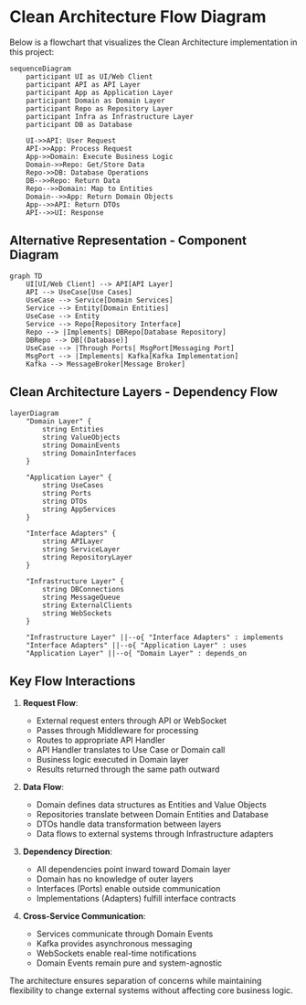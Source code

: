 # Clean Architecture Flow Diagram

Below is a flowchart that visualizes the Clean Architecture implementation in this project:

```mermaid
sequenceDiagram
    participant UI as UI/Web Client
    participant API as API Layer
    participant App as Application Layer
    participant Domain as Domain Layer
    participant Repo as Repository Layer
    participant Infra as Infrastructure Layer
    participant DB as Database

    UI->>API: User Request
    API->>App: Process Request
    App->>Domain: Execute Business Logic
    Domain->>Repo: Get/Store Data
    Repo->>DB: Database Operations
    DB-->>Repo: Return Data
    Repo-->>Domain: Map to Entities
    Domain-->>App: Return Domain Objects
    App-->>API: Return DTOs
    API-->>UI: Response
```

## Alternative Representation - Component Diagram

```mermaid
graph TD
    UI[UI/Web Client] --> API[API Layer]
    API --> UseCase[Use Cases]
    UseCase --> Service[Domain Services]
    Service --> Entity[Domain Entities]
    UseCase --> Entity
    Service --> Repo[Repository Interface]
    Repo --> |Implements| DBRepo[Database Repository]
    DBRepo --> DB[(Database)]
    UseCase --> |Through Ports| MsgPort[Messaging Port]
    MsgPort --> |Implements| Kafka[Kafka Implementation]
    Kafka --> MessageBroker[Message Broker]
```

## Clean Architecture Layers - Dependency Flow

```mermaid
layerDiagram
    "Domain Layer" {
        string Entities
        string ValueObjects
        string DomainEvents
        string DomainInterfaces
    }

    "Application Layer" {
        string UseCases
        string Ports
        string DTOs
        string AppServices
    }

    "Interface Adapters" {
        string APILayer
        string ServiceLayer
        string RepositoryLayer
    }

    "Infrastructure Layer" {
        string DBConnections
        string MessageQueue
        string ExternalClients
        string WebSockets
    }

    "Infrastructure Layer" ||--o{ "Interface Adapters" : implements
    "Interface Adapters" ||--o{ "Application Layer" : uses
    "Application Layer" ||--o{ "Domain Layer" : depends_on
```

## Key Flow Interactions

1. **Request Flow**:

    - External request enters through API or WebSocket
    - Passes through Middleware for processing
    - Routes to appropriate API Handler
    - API Handler translates to Use Case or Domain call
    - Business logic executed in Domain layer
    - Results returned through the same path outward

2. **Data Flow**:

    - Domain defines data structures as Entities and Value Objects
    - Repositories translate between Domain Entities and Database
    - DTOs handle data transformation between layers
    - Data flows to external systems through Infrastructure adapters

3. **Dependency Direction**:

    - All dependencies point inward toward Domain layer
    - Domain has no knowledge of outer layers
    - Interfaces (Ports) enable outside communication
    - Implementations (Adapters) fulfill interface contracts

4. **Cross-Service Communication**:
    - Services communicate through Domain Events
    - Kafka provides asynchronous messaging
    - WebSockets enable real-time notifications
    - Domain Events remain pure and system-agnostic

The architecture ensures separation of concerns while maintaining flexibility to change external systems without affecting core business logic.
